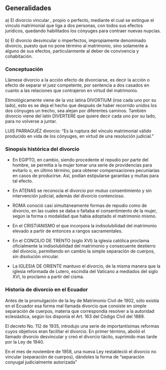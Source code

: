 ## Generalidades
a) El divorcio vincular , propio o perfecto, mediante el cual se extingue el vinculo matrimonial que liga a dos personas, con todos sus efectos jurídicos, quedando habilitados los cónyuges para contraer nuevas nupcias.

b) El divorcio desvincular o imperfectos, impropiamente denominado divorcio, puesto que no pone término al matrimonio, sino solamente a alguno de sus efectos, particularmente al deber de convivencia y cohabitación.

### Conceptuación
Llámese divorcio a la acción efecto de divorciarse, es decir la acción o efecto de separar el juez competente, por sentencia a dos casados en cuanto a las relaciones que contrajeron en virtud del matrimonio.

Etimológicamente viene de la voz latina DIVORTIUM (irse cada uno por su lado), esto es se deja el hecho que después de haber recorrido unidos los dos cónyuges un trecho, sea alejan por diferentes caminos.
También divorcio viene del latín DIVERTERE que quiere decir cada uno por su lado, para no volverse a juntar.

LUIS PARRAGUÉZ divorcio: “Es la ruptura del vínculo matrimonial válido producido en vida de los cónyuges, en virtud de una resolución judicial.”

### Sinopsis histórica del divorcio 
- En EGIPTO, en cambio, siendo procedente el repudio por parte del hombre, se permitía a la mujer tomar una serie de providencias para evitarlo o, en último término, para obtener compensaciones pecuniarias en casos de producirse. Así, podían estipularse garantías y multas para tal efecto.

- En ATENAS se reconocía el divorcio por mutuo consentimiento y sin intervención judicial, además del divorcio contencioso.

- ROMA conoció casi simultáneamente formas de repudio como de divorcio, en las cuales se daba o faltaba el consentimiento de la mujer, según la forma o modalidad que había adoptado el matrimonio mismo.

- En el CRISTIANISMO el que incorpora la indisolubilidad  del matrimonio elevado a partir de entonces a rangos sacramentales.

- En el CONCILIO DE TRENTO (siglo XVI) la iglesia católica proclama oficialmente la indisolubilidad del matrimonio y consecuente destierro del divorcio, permitiendo en cambio la simple separación de cuerpos, sin disolución vincular.

- La IGLESIA DE ORIENTE mantuvo el divorcio, de la misma manera que la iglesia reformada de Lutero, escindía del Vaticano a mediados del siglo XVI, lo proclamo a partir del cisma.

###  Historia de divorcio en el Ecuador

Antes de la promulgación de la ley de Matrimonio Civil de 1902, sólo existía en el Ecuador esa forma mal llamada divorcio que consiste en simple separación de cuerpos, materia que correspondía resolver a la autoridad eclesiástica, según los disponía el Art. 163 del Código Civil del 1889.

El decreto No. 112 de 1935, introdujo una serie de importantísimas reformas cuyos objetivos eran facilitar el divorcio. En primer término, abolió el llamado divorcio desvincular y creó el divorcio tácito, suprimido mas tarde por la Ley de 1940.

En el mes de noviembre de 1958, una nueva Ley restableció el divorcio no vincular (separación de cuerpos), dándoles la forma de “separación conyugal judicialmente autorizada”


